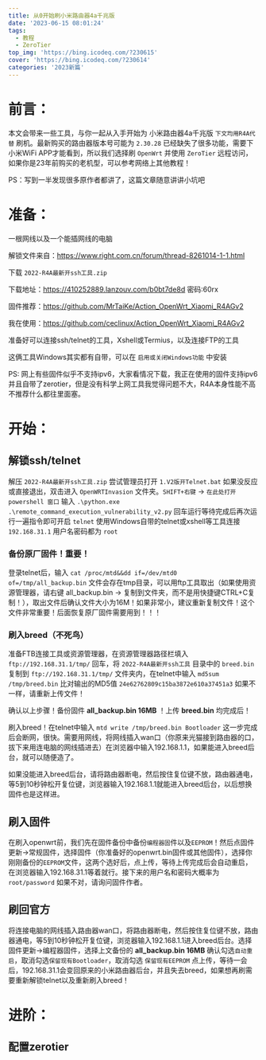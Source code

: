```yaml
---
title: 从0开始刷小米路由器4a千兆版
date: '2023-06-15 08:01:24'
tags:
  - 教程
  - ZeroTier
top_img: 'https://bing.icodeq.com/?230615'
cover: 'https://bing.icodeq.com/?230614'
categories: '2023新篇'
---
```


# 前言：

本文会带来一些工具，与你一起从入手开始为 小米路由器4a千兆版 `下文均用R4A代替` 刷机。最新购买的路由器版本号可能为 `2.30.28` 已经缺失了很多功能，需要下小米WiFi APP才能看到，所以我们选择刷 `OpenWrt` 并使用 `ZeroTier` 远程访问，如果你是23年前购买的老机型，可以参考网络上其他教程！

PS：写到一半发现很多原作者都讲了，这篇文章随意讲讲小坑吧

# 准备：

一根网线以及一个能插网线的电脑

解锁文件来自：https://www.right.com.cn/forum/thread-8261014-1-1.html

下载 `2022-R4A最新开ssh工具.zip`

下载地址：https://410252889.lanzouv.com/b0bt7de8d 密码:60rx

固件推荐：https://github.com/MrTaiKe/Action_OpenWrt_Xiaomi_R4AGv2

我在使用：https://github.com/ceclinux/Action_OpenWrt_Xiaomi_R4AGv2

准备好可以连接ssh/telnet的工具，Xshell或Termius，以及连接FTP的工具

这俩工具Windows其实都有自带，可以在 `启用或关闭Windows功能` 中安装

PS: 网上有些固件似乎不支持ipv6，大家看情况下载，我正在使用的固件支持ipv6并且自带了zerotier，但是没有科学上网工具我觉得问题不大，R4A本身性能不高不推荐什么都往里面塞。

# 开始：

## 解锁ssh/telnet

解压 `2022-R4A最新开ssh工具.zip` 尝试管理员打开 `1.V2版开Telnet.bat` 如果没反应或直接退出，双击进入 `OpenWRTInvasion` 文件夹。`SHIFT+右键` -> `在此处打开 powershell 窗口` 输入 `.\python.exe .\remote_command_execution_vulnerability_v2.py` 回车运行等待完成后再次运行一遍指令即可开启 `telnet` 使用Windows自带的telnet或xshell等工具连接 `192.168.31.1` 用户名密码都为 `root`

### 备份原厂固件！重要！

登录telnet后，输入 `cat /proc/mtd&&dd if=/dev/mtd0 of=/tmp/all_backup.bin` 文件会存在tmp目录，可以用ftp工具取出（如果使用资源管理器，请右键 all_backup.bin -> 复制到文件夹，而不是用快捷键CTRL+C复制！），取出文件后确认文件大小为16M！如果非常小，建议重新复制文件！这个文件非常重要！后面恢复原厂固件需要用到！！！

### 刷入breed（不死鸟）

准备FTB连接工具或资源管理器，在资源管理器路径栏填入 `ftp://192.168.31.1/tmp/` 回车，将 `2022-R4A最新开ssh工具` 目录中的 `breed.bin` 复制到 `ftp://192.168.31.1/tmp/` 文件夹内，在telnet中输入 `md5sum /tmp/breed.bin` 比对输出的MD5值 `24e62762809c15ba3872e610a37451a3` 如果不一样，请重新上传文件！

确认以上步骤！备份固件 **all_backup.bin 16MB** ！上传 **breed.bin** 均完成后！

刷入breed！在telnet中输入 `mtd write /tmp/breed.bin Bootloader` 这一步完成后会断网，很快。需要用网线，将网线插入wan口（你原来光猫接到路由器的口，拔下来用连电脑的网线插进去）在浏览器中输入192.168.1.1，如果能进入breed后台，就可以随便造了。

如果没能进入breed后台，请将路由器断电，然后按住复位键不放，路由器通电，等5到10秒钟松开复位键，浏览器输入192.168.1.1就能进入breed后台，以后想换固件也是这样进。

## 刷入固件

在刷入openwrt前，我们先在固件备份中备份`编程器固`件以及`EEPROM`！然后点固件更新->常规固件，选择固件（你准备好的openwrt.bin固件或其他固件），选择你刚刚备份的`EEPROM`文件，这两个选好后，点上传，等待上传完成后会自动重启，在浏览器输入192.168.31.1等着就行。接下来的用户名和密码大概率为 `root/password` 如果不对，请询问固件作者。

## 刷回官方

将连接电脑的网线插入路由器wan口，将路由器断电，然后按住复位键不放，路由器通电，等5到10秒钟松开复位键，浏览器输入192.168.1.1进入breed后台。选择固件更新->编程器固件，选择上文备份的 **all_backup.bin 16MB** 确认勾选`自动重启`，取消勾选`保留现有Bootloader`，取消勾选 `保留现有EEPROM` 点上传，等待一会后，192.168.31.1会变回原来的小米路由器后台，并且失去breed，如果想再刷需要重新解锁telnet以及重新刷入breed！

# 进阶：

## 配置zerotier


